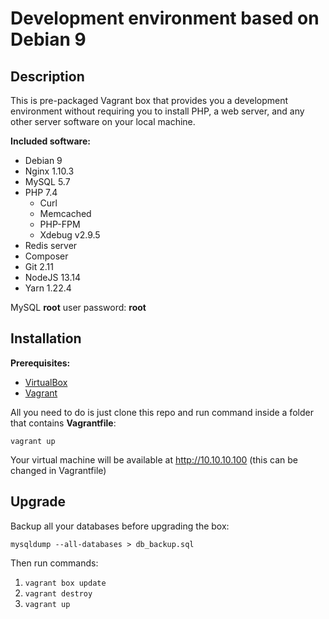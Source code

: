 # Development environment based on Debian 9

## Description
This is pre-packaged Vagrant box that provides you a development environment without requiring you to install PHP, a web server, and any other server software on your local machine. 

**Included software:**

- Debian 9
- Nginx 1.10.3
- MySQL 5.7
- PHP 7.4
  - Curl
  - Memcached
  - PHP-FPM
  - Xdebug v2.9.5
- Redis server
- Composer
- Git 2.11
- NodeJS 13.14
- Yarn 1.22.4

MySQL **root** user password: **root**

## Installation

**Prerequisites:**
- [VirtualBox](https://www.virtualbox.org)
- [Vagrant](https://www.vagrantup.com)


All you need to do is just clone this repo and run command inside a folder that contains **Vagrantfile**:

`vagrant up`

Your virtual machine will be available at http://10.10.10.100 (this can be changed in Vagrantfile)

## Upgrade

Backup all your databases before upgrading the box:

`mysqldump --all-databases > db_backup.sql`

Then run commands:

1. `vagrant box update`
2. `vagrant destroy`
3. `vagrant up`
